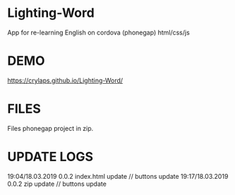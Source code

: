 # Lighting-Word
App for re-learning English on cordova (phonegap) html/css/js

# DEMO
<https://crylaps.github.io/Lighting-Word/>

# FILES
Files phonegap project in zip.

# UPDATE LOGS
19:04/18.03.2019 0.0.2 index.html update // buttons update 
19:17/18.03.2019 0.0.2 zip update // buttons update

